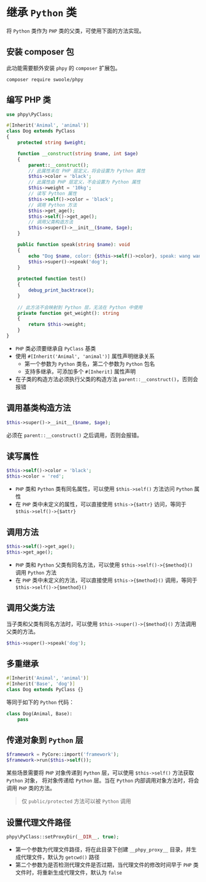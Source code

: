 # 继承 `Python` 类
 
将 `Python` 类作为 `PHP` 类的父类，可使用下面的方法实现。

## 安装 composer 包

此功能需要额外安装 `phpy` 的 `composer` 扩展包。

```shell
composer require swoole/phpy
```

## 编写 PHP 类
```php
use phpy\PyClass;

#[Inherit('Animal', 'animal')]
class Dog extends PyClass
{
    protected string $weight;

    function __construct(string $name, int $age)
    {
        parent::__construct();
        // 此属性未在 PHP 层定义，将会设置为 Python 属性
        $this->color = 'black';
        // 此属性由 PHP 层定义，不会设置为 Python 属性
        $this->weight = '10kg';
        // 读写 Python 属性
        $this->self()->color = 'black';
        // 调用 Python 方法
        $this->get_age();
        $this->self()->get_age();
        // 调用父类构造方法
        $this->super()->__init__($name, $age);
    }

    public function speak(string $name): void
    {
        echo "Dog $name, color: {$this->self()->color}, speak: wang wang wang\n";
        $this->super()->speak('dog');
    }
    
    protected function test()
    {
        debug_print_backtrace();
    }
    
    // 此方法不会映射到 Python 层，无法在 Python 中使用
    private function get_weight(): string
    {
        return $this->weight;
    }
}
```

- `PHP` 类必须要继承自 `PyClass` 基类
- 使用 `#[Inherit('Animal', 'animal')]` 属性声明继承关系
  - 第一个参数为 `Python` 类名，第二个参数为 `Python` 包名
  - 支持多继承，可添加多个 `#[Inherit]` 属性声明
- 在子类的构造方法必须执行父类的构造方法 `parent::__construct()`，否则会报错

## 调用基类构造方法
```php
$this->super()->__init__($name, $age);
```

必须在 `parent::__construct()` 之后调用，否则会报错。

## 读写属性
```php
$this->self()->color = 'black';
$this->color = 'red';
```

- `PHP` 类和 `Python` 类有同名属性，可以使用 `$this->self()` 方法访问 `Python` 属性
- 在 `PHP` 类中未定义的属性，可以直接使用 `$this->{$attr}` 访问，等同于 `$this->self()->{$attr}`

## 调用方法
```php
$this->self()->get_age();
$this->get_age();
```

- `PHP` 类和 `Python` 父类有同名方法，可以使用 `$this->self()->{$method}()` 调用 `Python` 方法
- 在 `PHP` 类中未定义的方法，可以直接使用 `$this->{$method}()` 调用，等同于 `$this->self()->{$method}()`

## 调用父类方法

当子类和父类有同名方法时，可以使用 `$this->super()->{$method}()` 方法调用父类的方法。

```php
$this->super()->speak('dog');
```

## 多重继承

```php
#[Inherit('Animal', 'animal')]
#[Inherit('Base', 'dog')]
class Dog extends PyClass {}
```

等同于如下的 `Python` 代码：
```python
class Dog(Animal, Base):
    pass
```


## 传递对象到 `Python` 层
```php
$framework = PyCore::import('framework');
$framework->run($this->self());
```

某些场景需要将 `PHP` 对象传递到 `Python` 层，可以使用 `$this->self()` 方法获取 `Python` 对象，
将对象传递给 `Python` 层。当在 `Python` 内部调用对象方法时，将会调用 `PHP` 类的方法。

> 仅 `public/protected` 方法可以被 `Python` 调用

## 设置代理文件路径
```php
phpy\PyClass::setProxyDir(__DIR__, true);
```

- 第一个参数为代理文件路径，将在此目录下创建 `__phpy_proxy__` 目录，并生成代理文件，默认为 `getcwd()` 路径
- 第二个参数为是否检测代理文件是否过期，当代理文件的修改时间早于 `PHP` 类文件时，将重新生成代理文件，默认为 `false`
